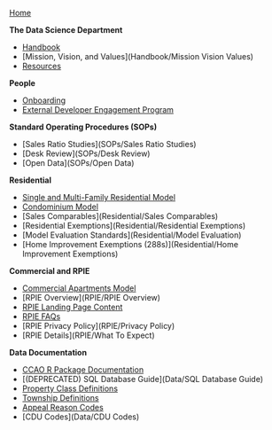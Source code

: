 [Home](Home)

**The Data Science Department**

 * [Handbook](Handbook/Handbook)
 * [Mission, Vision, and Values](Handbook/Mission Vision Values)
 * [Resources](Handbook/Resources)

**People**

 * [Onboarding](People/Onboarding)
 * [External Developer Engagement Program](People/Contributing)

**Standard Operating Procedures (SOPs)**

 * [Sales Ratio Studies](SOPs/Sales Ratio Studies)
 * [Desk Review](SOPs/Desk Review)
 * [Open Data](SOPs/Open Data)

**Residential**

 * [Single and Multi-Family Residential Model](https://gitlab.com/ccao-data-science---modeling/models/ccao_res_avm)
 * [Condominium Model](https://gitlab.com/ccao-data-science---modeling/models/ccao_condo_avm)
 * [Sales Comparables](Residential/Sales Comparables)
 * [Residential Exemptions](Residential/Residential Exemptions)
 * [Model Evaluation Standards](Residential/Model Evaluation)
 * [Home Improvement Exemptions (288s)](Residential/Home Improvement Exemptions)

**Commercial and RPIE**

 * [Commercial Apartments Model](https://gitlab.com/ccao-data-science---modeling/models/commercial-apartments-automated-valuation-model)
 * [RPIE Overview](RPIE/RPIE Overview)
 * [RPIE Landing Page Content](RPIE/Overview)
 * [RPIE FAQs](RPIE/FAQs)
 * [RPIE Privacy Policy](RPIE/Privacy Policy)
 * [RPIE Details](RPIE/What To Expect)

**Data Documentation**

 * [CCAO R Package Documentation](https://ccao-data-science---modeling.gitlab.io/packages/ccao/reference/)
 * [(DEPRECATED) SQL Database Guide](Data/SQL Database Guide)
 * [Property Class Definitions](Data/class-definitions.pdf)
 * [Township Definitions](Data/Townships)
 * [Appeal Reason Codes](https://prodassets.cookcountyassessor.com/s3fs-public/form_documents/reasoncodes.pdf)
 * [CDU Codes](Data/CDU Codes)
